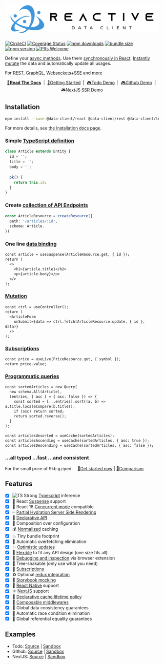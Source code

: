 # [![Reactive Data Client](./data_client_logo_and_text.svg?sanitize=true)](https://dataclient.io)

[![CircleCI](https://circleci.com/gh/data-client/data-client/tree/master.svg?style=shield)](https://circleci.com/gh/data-client/data-client)
[![Coverage Status](https://img.shields.io/codecov/c/gh/data-client/data-client/master.svg?style=flat-square)](https://app.codecov.io/gh/data-client/data-client?branch=master)
[![npm downloads](https://img.shields.io/npm/dm/@data-client/react.svg?style=flat-square)](https://www.npmjs.com/package/@data-client/react)
[![bundle size](https://img.shields.io/bundlephobia/minzip/@data-client/react?style=flat-square)](https://bundlephobia.com/result?p=@data-client/react)
[![npm version](https://img.shields.io/npm/v/@data-client/react.svg?style=flat-square)](https://www.npmjs.com/package/@data-client/react)
[![PRs Welcome](https://img.shields.io/badge/PRs-welcome-brightgreen.svg?style=flat-square)](http://makeapullrequest.com)

Define your [async methods](https://dataclient.io/docs/getting-started/endpoint ). Use them [synchronously in React](https://dataclient.io/docs/getting-started/data-dependency). [Instantly mutate](https://dataclient.io/docs/getting-started/mutations) the data and automatically update all usages.

For [REST](https://dataclient.io/rest), [GraphQL](https://dataclient.io/graphql), [Websockets+SSE](https://dataclient.io/docs/api/Manager#middleware-data-stream) and [more](https://dataclient.io/docs/guides/img-media)

<div align="center">

**[📖Read The Docs](https://dataclient.io/docs)** &nbsp;|&nbsp; [🏁Getting Started](https://dataclient.io/docs/getting-started/installation) &nbsp;|&nbsp;
[🎮Todo Demo](https://stackblitz.com/github/data-client/data-client/tree/master/examples/todo-app?file=src%2Fpages%2FHome%2FTodoList.tsx) &nbsp;|&nbsp;
[🎮Github Demo](https://stackblitz.com/github/data-client/data-client/tree/master/examples/github-app?file=src%2Fpages%2FIssueList.tsx) &nbsp;|&nbsp;
[🎮NextJS SSR Demo](https://stackblitz.com/github/data-client/data-client/tree/master/examples/nextjs?file=pages%2FAssetPrice.tsx)

</div>

## Installation

```bash
npm install --save @data-client/react @data-client/rest @data-client/test
```

For more details, see [the Installation docs page](https://dataclient.io/docs/getting-started/installation).

### Simple [TypeScript definition](https://dataclient.io/rest/api/Entity)

```typescript
class Article extends Entity {
  id = '';
  title = '';
  body = '';

  pk() {
    return this.id;
  }
}
```

### Create [collection of API Endpoints](https://dataclient.io/docs/getting-started/resource)

```typescript
const ArticleResource = createResource({
  path: '/articles/:id',
  schema: Article,
})
```

### One line [data binding](https://dataclient.io/docs/getting-started/data-dependency)

```tsx
const article = useSuspense(ArticleResource.get, { id });
return (
  <>
    <h2>{article.title}</h2>
    <p>{article.body}</p>
  </>
);
```

### [Mutation](https://dataclient.io/docs/getting-started/mutations)

```tsx
const ctrl = useController();
return (
  <ArticleForm
    onSubmit={data => ctrl.fetch(ArticleResource.update, { id }, data)}
  />
);
```

### [Subscriptions](https://dataclient.io/docs/api/useLive)

```tsx
const price = useLive(PriceResource.get, { symbol });
return price.value;
```

### [Programmatic queries](https://dataclient.io/rest/api/Query)

```tsx
const sortedArticles = new Query(
  new schema.All(Article),
  (entries, { asc } = { asc: false }) => {
    const sorted = [...entries].sort((a, b) => a.title.localeCompare(b.title));
    if (asc) return sorted;
    return sorted.reverse();
  }
);

const articlesUnsorted = useCache(sortedArticles);
const articlesAscending = useCache(sortedArticles, { asc: true });
const articlesDescending = useCache(sortedArticles, { asc: false });
```

### ...all typed ...fast ...and consistent

For the small price of 9kb gziped. &nbsp;&nbsp; [🏁Get started now](https://dataclient.io/docs/getting-started/installation) | [🥊Comparison](https://dataclient.io/docs/getting-started/comparison)

## Features

- [x] ![TS](./packages/data-client/typescript.svg?sanitize=true) Strong [Typescript](https://www.typescriptlang.org/) inference
- [x] 🛌 React [Suspense](https://dataclient.io/docs/getting-started/data-dependency#boundaries) support
- [x] 🧵 React 18 [Concurrent mode](https://dataclient.io/docs/guides/render-as-you-fetch) compatible
- [x] 💦 [Partial Hydration Server Side Rendering](https://dataclient.io/docs/guides/ssr)
- [x] 🎣 [Declarative API](https://dataclient.io/docs/getting-started/data-dependency)
- [x] 📝 Composition over configuration
- [x] 💰 [Normalized](https://dataclient.io/docs/concepts/normalization) caching
- [x] 💥 Tiny bundle footprint
- [x] 🛑 Automatic overfetching elimination
- [x] ✨ [Optimistic updates](https://dataclient.io/rest/guides/optimistic-updates)
- [x] 🧘 [Flexible](https://dataclient.io/docs/getting-started/endpoint) to fit any API design (one size fits all)
- [x] 🔧 [Debugging and inspection](https://dataclient.io/docs/guides/debugging) via browser extension
- [x] 🌳 Tree-shakable (only use what you need)
- [x] 🔁 [Subscriptions](https://dataclient.io/docs/api/useSubscription)
- [x] ♻️ Optional [redux integration](https://dataclient.io/docs/guides/redux)
- [x] 📙 [Storybook mocking](https://dataclient.io/docs/guides/storybook)
- [x] 📱 [React Native](https://facebook.github.io/react-native/) support
- [x] ⚛️ [NextJS](https://dataclient.io/docs/guides/ssr#nextjs) support
- [x] 🚯 [Declarative cache lifetime policy](https://dataclient.io/docs/concepts/expiry-policy)
- [x] 🧅 [Composable middlewares](https://dataclient.io/docs/api/Manager)
- [x] 💽 Global data consistency guarantees
- [x] 🏇 Automatic race condition elimination
- [x] 👯 Global referential equality guarantees

## Examples

- Todo: [Source](https://github.com/data-client/data-client/tree/master/examples/todo-app) | [Sandbox](https://stackblitz.com/github/data-client/data-client/tree/master/examples/todo-app?file=src%2Fpages%2FHome%2FTodoList.tsx)
- Github: [Source](https://github.com/data-client/data-client/tree/master/examples/github-app) | [Sandbox](https://stackblitz.com/github/data-client/data-client/tree/master/examples/github-app?file=src%2Fpages%2FIssueList.tsx)
- NextJS: [Source](https://github.com/data-client/data-client/tree/master/examples/nextjs) | [Sandbox](https://stackblitz.com/github/data-client/data-client/tree/master/examples/nextjs?file=pages%2FAssetPrice.tsx)
